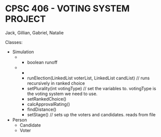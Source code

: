 # CPSC 406 - VOTING SYSTEM PROJECT
Jack, Gillian, Gabriel, Natalie

Classes:

- Simulation
  - + boolean runoff
  - + 
    - runElection(LinkedList<Voter> voterList, LinkedList<Candidate> candList) // runs recursively in ranked choice
    - setPlurality(int votingType) // set the variables to. votingType is the voting system we need to use. 
    - setRankedChoice() 
    - calcApprovalRating()
    - findDistance()
    - setStage() // sets up the voters and candidates. reads from file
- Person
  - Candidate
  - Voter